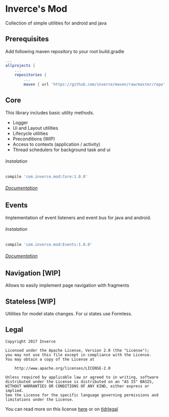 # Inverce's Mod

Collection of simple utilities for android and java

## Prerequisites

Add following maven repository to your root build.gradle

```gradle
...
allprojects {
    ...
    repositories {
        ...
        maven { url 'https://github.com/inverce/maven/raw/master/repo' }
```

## Core

This library includes basic utility methods. 

* Logger 
* Ui and Layout utilities
* Lifecycle utilities
* Preconditions (WIP)
* Access to contexts (application / activity)
* Thread schedulers for background task and ui

###### Instalation
```gradle
compile 'com.inverce.mod:Core:1.0.0'
```
###### [Documentation](/Core)

## Events
Implementation of event listeners and event bus for java and android.

###### Instalation
```gradle
compile 'com.inverce.mod:Events:1.0.0'
```
###### [Documentation](/Events)

## Navigation [WIP]
Allows to easily implement page navigation with fragments

<!--
###### Instalation
```gradle
compile 'com.inverce.mod:Navigation:1.0.0'
```
-->

## Stateless [WIP]
Utilities for model state changes.
For ui states use Formless.
<!--
###### Instalation
```gradle
compile 'com.inverce.mod:Stateless:1.0'
```
-->


## Legal 


```License
Copyright 2017 Inverce 

Licensed under the Apache License, Version 2.0 (the "License");
you may not use this file except in compliance with the License.
You may obtain a copy of the License at

    http://www.apache.org/licenses/LICENSE-2.0

Unless required by applicable law or agreed to in writing, software
distributed under the License is distributed on an "AS IS" BASIS,
WITHOUT WARRANTIES OR CONDITIONS OF ANY KIND, either express or implied.
See the License for the specific language governing permissions and
limitations under the License.
```

You can read more on this license [here](LICENSE) or on [tldrlegal](https://tldrlegal.com/license/apache-license-2.0-(apache-2.0))
